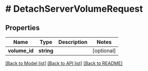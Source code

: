 # # DetachServerVolumeRequest

## Properties

Name | Type | Description | Notes
------------ | ------------- | ------------- | -------------
**volume_id** | **string** |  | [optional]

[[Back to Model list]](../../README.md#models) [[Back to API list]](../../README.md#endpoints) [[Back to README]](../../README.md)
